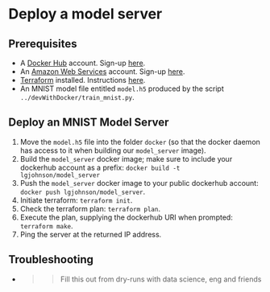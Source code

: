 # Deploy a model server

## Prerequisites

* A [Docker Hub](https://hub.docker.com/) account. Sign-up [here](https://hub.docker.com/signup).
* An [Amazon Web Services](https://aws.amazon.com/) account. Sign-up [here](https://portal.aws.amazon.com/billing/signup#/start).
* [Terraform](https://www.terraform.io/) installed. Instructions [here](https://learn.hashicorp.com/terraform/getting-started/install).
* An MNIST model file entitled `model.h5` produced by the script `../devWithDocker/train_mnist.py`.

## Deploy an MNIST Model Server

1. Move the `model.h5` file into the folder `docker` (so that the docker daemon has access to it when building our `model_server` image).
2. Build the `model_server` docker image; make sure to include your dockerhub account as a prefix: `docker build -t lgjohnson/model_server` 
3. Push the `model_server` docker image to your public dockerhub account: `docker push lgjohnson/model_server`.
4. Initiate terraform: `terraform init`.
5. Check the terraform plan: `terraform plan`.
6. Execute the plan, supplying the dockerhub URI when prompted: `terraform make`.
7. Ping the server at the returned IP address.

## Troubleshooting

* >>Fill this out from dry-runs with data science, eng and friends
